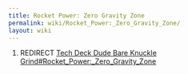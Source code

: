```yaml
---
title: Rocket Power: Zero Gravity Zone
permalink: wiki/Rocket_Power:_Zero_Gravity_Zone/
layout: wiki
---
```


1.  REDIRECT [Tech Deck Dude Bare Knuckle
    Grind\#Rocket\_Power:\_Zero\_Gravity\_Zone](/wiki/Tech_Deck_Dude_Bare_Knuckle_Grind#Rocket_Power:_Zero_Gravity_Zone "wikilink")

